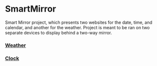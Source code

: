 # SmartMirror

Smart Mirror project, which presents two websites for the date, time, and calendar, and another for the weather. Project is meant to be ran on two separate devices to display behind a two-way mirror.

### [Weather](https://thomasbryk.github.io/SmartMirror/Weather/)
### [Clock](https://thomasbryk.github.io/SmartMirror/Clock/)
